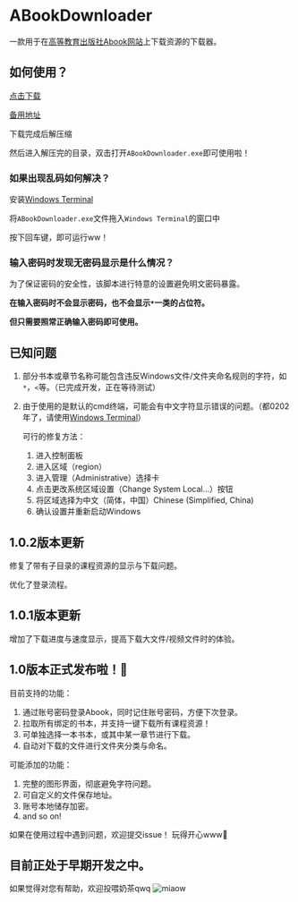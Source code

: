 # ABookDownloader

一款用于在[高等教育出版社Abook网站](http://abook.hep.com.cn)上下载资源的下载器。

## 如何使用？

[点击下载](https://github.com/HEIGE-PCloud/ABookDownloader/releases/download/1.0.2/ABookDownloaderV1.0.2.zip)

[备用地址](https://onedrive.gimhoy.com/1drv/aHR0cHM6Ly8xZHJ2Lm1zL3UvcyFBdFRLUzh6ZVEyU1NrT2h6c3Q1c1ljMXZqUDdldlE/ZT1pSmZ0aEY=..zip)

下载完成后解压缩

然后进入解压完的目录，双击打开`ABookDownloader.exe`即可使用啦！

### 如果出现乱码如何解决？

安装[Windows Terminal](https://www.microsoft.com/zh-cn/p/windows-terminal/9n0dx20hk701)

将`ABookDownloader.exe`文件拖入`Windows Terminal`的窗口中

按下回车键，即可运行ww！

### 输入密码时发现无密码显示是什么情况？

为了保证密码的安全性，该脚本进行特意的设置避免明文密码暴露。

**在输入密码时不会显示密码，也不会显示`*`一类的占位符。**

**但只需要照常正确输入密码即可使用。**

## 已知问题

1. 部分书本或章节名称可能包含违反Windows文件/文件夹命名规则的字符，如`*`，`<`等。（已完成开发，正在等待测试）
2. 由于使用的是默认的cmd终端，可能会有中文字符显示错误的问题。（都0202年了，请使用[Windows Terminal](https://www.microsoft.com/zh-cn/p/windows-terminal/9n0dx20hk701)）

   可行的修复方法：
   1. 进入控制面板
   2. 进入区域（region）
   3. 进入管理（Administrative）选择卡
   4. 点击更改系统区域设置（Change System Local...）按钮
   5. 将区域选择为中文（简体，中国）Chinese (Simplified, China)
   6. 确认设置并重新启动Windows

## 1.0.2版本更新

修复了带有子目录的课程资源的显示与下载问题。

优化了登录流程。

## 1.0.1版本更新

增加了下载进度与速度显示，提高下载大文件/视频文件时的体验。

## 1.0版本正式发布啦！🎉

目前支持的功能：
1. 通过账号密码登录Abook，同时记住账号密码，方便下次登录。
2. 拉取所有绑定的书本，并支持一键下载所有课程资源！
3. 可单独选择一本书本，或其中某一章节进行下载。
4. 自动对下载的文件进行文件夹分类与命名。

可能添加的功能：
1. 完整的图形界面，彻底避免字符问题。
2. 可自定义的文件保存地址。
3. 账号本地储存加密。
4. and so on!

如果在使用过程中遇到问题，欢迎提交issue！
玩得开心www🎈


## 目前正处于早期开发之中。

如果觉得对您有帮助，欢迎投喂奶茶qwq
![miaow](https://ed1toa.bn.files.1drv.com/y4mvxzPxCdZAMpxhZAi6ghIkRKhj3OYl6BR37714KsBvir85uzfCYDPkzjkBIjiRiqCJkIC9dw5myG2Oqbqc9UIgkrOTt3mYAcsGhrO2nBgkcA3IyPlkiKr_DuFBYaea-tqdBhvdj8l0CzVksRJNQRLwaWus-NUHHWZPXYBtZIxtUdoGHAdjY3Y6uEZg8c521hl01S3ZbObnH1FWXg288Qyjg?width=356&height=356&cropmode=none)